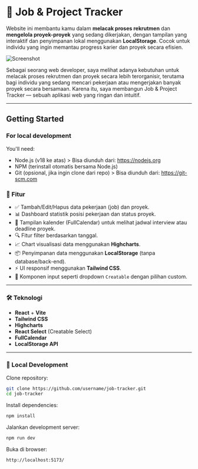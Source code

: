 # 💼 Job & Project Tracker

Website ini membantu kamu dalam **melacak proses rekrutmen** dan **mengelola proyek-proyek** yang sedang dikerjakan, dengan tampilan yang interaktif dan penyimpanan lokal menggunakan **LocalStorage**. Cocok untuk individu yang ingin memantau progress karier dan proyek secara efisien.

![Screenshot](./assets/project-portfolio-9-1.png)

Sebagai seorang web developer, saya melihat adanya kebutuhan untuk melacak proses rekrutmen dan proyek secara lebih terorganisir, terutama bagi individu yang sedang mencari pekerjaan atau mengerjakan banyak proyek secara bersamaan. Karena itu, saya membangun Job & Project Tracker — sebuah aplikasi web yang ringan dan intuitif.

---

## Getting Started

### For local development
You'll need:
- Node.js (v18 ke atas) > Bisa diunduh dari: https://nodejs.org
- NPM (terinstall otomatis bersama Node.js)
- Git (opsional, jika ingin clone dari repo) > Bisa diunduh dari: https://git-scm.com

### 🚀 Fitur

- ✅ Tambah/Edit/Hapus data pekerjaan (job) dan proyek.
- 📊 Dashboard statistik posisi pekerjaan dan status proyek.
- 📅 Tampilan kalender (FullCalendar) untuk melihat jadwal interview atau deadline proyek.
- 🔍 Fitur filter berdasarkan tanggal.
- 📈 Chart visualisasi data menggunakan **Highcharts**.
- 📦 Penyimpanan data menggunakan **LocalStorage** (tanpa database/back-end).
- ⚡ UI responsif menggunakan **Tailwind CSS**.
- 💬 Komponen input seperti dropdown `Creatable` dengan pilihan custom.

---

### 🛠️ Teknologi

- **React** + **Vite**
- **Tailwind CSS**
- **Highcharts**
- **React Select** (Creatable Select)
- **FullCalendar**
- **LocalStorage API**

---

### 📂 Local Development

Clone repository:

```bash
git clone https://github.com/username/job-tracker.git
cd job-tracker
```

Install dependencies:

```bash
npm install
```

Jalankan development server:

```bash
npm run dev
```

Buka di browser:

```bash
http://localhost:5173/
```